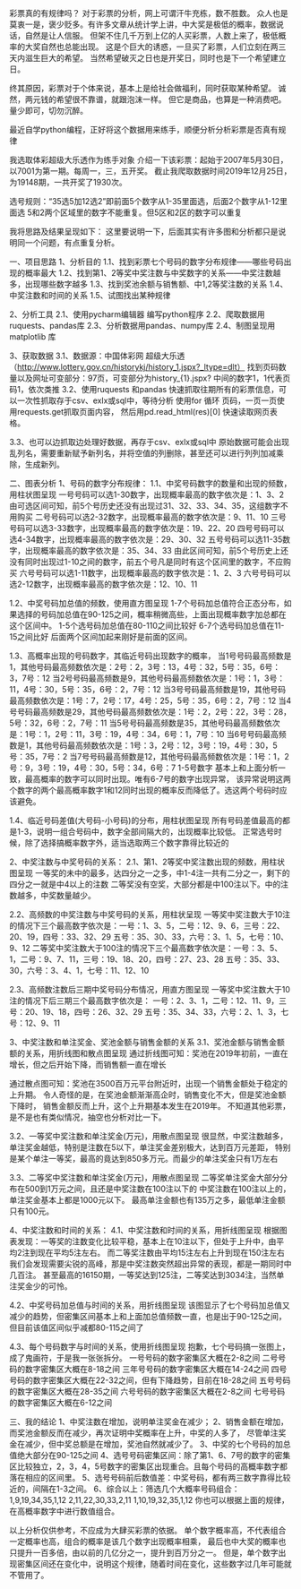 彩票真的有规律吗？
对于彩票的分析，网上可谓汗牛充栋，数不胜数。
众人也是莫衷一是，褒少贬多。有许多文章从统计学上讲，中大奖是极低的概率，数据说话，自然是让人信服。
但架不住几千万到上亿的人买彩票，人数上来了，极低概率的大奖自然也总能出现。
这是个巨大的诱惑，一旦买了彩票，人们立刻在两三天内滋生巨大的希望。
当然希望破灭之日也是开奖日，同时也是下一个希望建立日。

终其原因，彩票对于个体来说，基本上是给社会做福利，同时获取某种希望。
诚然，两元钱的希望很不靠谱，就跟泡沫一样。
但它是商品，也算是一种消费吧。
量少即可，切勿沉醉。

最近自学python编程，正好将这个数据用来练手，顺便分析分析彩票是否真有规律

我选取体彩超级大乐透作为练手对象
介绍一下该彩票：起始于2007年5月30日，以7001为第一期。每周一，三，五开奖。
截止我爬取数据时间2019年12月25日，为19148期，一共开奖了1930次。

选号规则：“35选5加12选2”即前面5个数字从1-35里面选，后面2个数字从1-12里面选
5和2两个区域里的数字不能重复。但5区和2区的数字可以重复

我将思路及结果呈现如下：
这里要说明一下，后面其实有许多图和分析都只是说明同一个问题，有点重复分析。

一、项目思路
1、分析目的
1.1、找到彩票七个号码的数字分布规律——哪些号码出现的概率最大
1.2、找到第1、2等奖中奖注数与中奖数字的关系——中奖注数越多，出现哪些数字越多
1.3、找到奖池余额与销售额、中1,2等奖注数的关系
1.4、中奖注数和时间的关系
1.5、试图找出某种规律

2、分析工具
2.1、使用pycharm编辑器 编写python程序
2.2、爬取数据用ruquests、pandas库
2.3、分析数据用pandas、numpy库
2.4、制图呈现用matplotlib 库

3、获取数据
3.1、数据源：中国体彩网 超级大乐透（http://www.lottery.gov.cn/historykj/history_1.jspx?_ltype=dlt）
    找到页码数量以及网址可变部分：97页，可变部分为history_{1}.jspx? 中间的数字1，1代表页码1，依次类推
3.2、使用ruquests 和pandas 快速抓取往期所有的彩票信息，可以一次性抓取存于csv、exlx或sql中，等待分析
    使用for 循环 页码，一页一页使用requests.get抓取页面内容，
    然后用pd.read_html(res)[0] 快速读取网页表格。

3.3、也可以边抓取边处理好数据，再存于csv、exlx或sql中
      原始数据可能会出现乱列名，需要重新赋予新列名，并将空值的列删除，甚至还可以进行列列加减乘除，生成新列。

二、图表分析
1、号码的数字分布规律：
1.1、中奖号码数字的数量和出现的频数，用柱状图呈现
一号号码可以选1-30数字，出现概率最高的数字依次是：1、3、2
由可选区间可知，前5个号历史还没有出现过31、32、33、34、35，这组数字不用购买
二号号码可以选2-32数字，出现概率最高的数字依次是：9、11、10
三号号码可以选3-33数字，出现概率最高的数字依次是：19、22、20
四号号码可以选4-34数字，出现概率最高的数字依次是：29、30、32
五号号码可以选11-35数字，出现概率最高的数字依次是：35、34、33
由此区间可知，前5个号历史上还没有同时出现过1-10之间的数字，前五个号凡是同时有这个区间里的数字，不应购买
六号号码可以选1-11数字，出现概率最高的数字依次是：1、2、3
六号号码可以选2-12数字，出现概率最高的数字依次是：12、10、11

1.2、中奖号码加总值的频数，使用直方图呈现
1-7个号码加总值符合正态分布，如果选择的号码加总值在90-125之间，概率稍微高些，上面出现概率数字加总都在这个区间中。
1-5个选号码加总值在80-110之间比较好
6-7个选号码加总值在11-15之间比好
后面两个区间加起来刚好是前面的区间。

1.3、高概率出现的号码数字，其临近号码出现数字的概率，
当1号号码最高频数是1，其他号码最高频数依次是：2号：2，3号：13，4号：32，5号：35，6号：3，7号：12
当2号号码最高频数是9，其他号码最高频数依次是：1号：1，3号：11，4号：30，5号：35，6号：2，7号：12
当3号号码最高频数是19，其他号码最高频数依次是：1号：7，2号：17，4号：25，5号：35，6号：2，7号：12
当4号号码最高频数是29，其他号码最高频数依次是：1号：2，2号：22，3号：28，5号：32，6号：2，7号：11
当5号号码最高频数是35，其他号码最高频数依次是：1号：1，2号：11，3号：19，4号：34，6号：1，7号：10
当6号号码最高频数是1，其他号码最高频数依次是：1号：3，2号：12，3号：19，4号：30，5号：35，7号：2
当7号号码最高频数是12，其他号码最高频数依次是：1号：1，2号：9，3号：19，4号：30，5号：34，6号：7
1-5号数字 基本上和上面分析一致，最高概率的数字可以同时出现。唯有6-7号的数字出现异常，
该异常说明这两个数字的两个最高概率数字1和12同时出现的概率反而降低了。选这两个号码时应该避免。

1.4、临近号码差值(大号码-小号码)的分布，用柱状图呈现
所有号码差值最高的都是1-3，说明一组合号码中，数字全部间隔大的，出现概率比较低。
正常选号时候，除了选择搞概率数字外，适当选取两三个数字靠得比较近的

2、中奖注数与中奖号码的关系：
2.1、第1、2等奖中奖注数出现的频数，用柱状图呈现
一等奖的未中的最多，达四分之一之多，中1-4注一共有二分之一，剩下的四分之一就是中4以上的注数
二等奖没有空奖，大部分都是中100注以下。中的注数越多，中奖数量越少。

2.2、高频数的中奖注数与中奖号码的关系，用柱状呈现
一等奖中奖注数大于10注的情况下三个最高数字依次是：一号：1、3、5，二号：12、9、6，三号：22、20、19，四号：33、32、29
五号：35、30、33，六号：3、1、5，七号：10、9、12
二等奖中奖注数大于100注的情况下三个最高数字依次是：一号：3、5、1，二号：9、7、11，三号：19、18、20，四号：27、23、28
五号：35、33、30，六号：3、4、1，七号：11、12、10

2.3、高频数注数后三期中奖号码分布情况，用直方图呈现
一等奖中奖注数大于10注的情况下后三期三个最高数字依次是：
一号：2、3、1，二号：12、11、9，三号：20、19、18，四号：26、32、29
五号：35、34、33，六号：2、1、3，七号：12、9、11

3、中奖注数和单注奖金、奖池金额与销售金额的关系
3.1、奖池金额与销售金额额的关系，用折线图和散点图呈现
通过折线图可知：奖池在2019年初前，一直在增长，但之后开始下降，而销售额一直在增长

通过散点图可知：奖池在3500百万元平台附近时，出现一个销售金额处于稳定的上升期。
令人奇怪的是，在奖池金额渐渐高企时，销售变化不大，但是奖池金额下降时，
销售金额反而上升，这个上升期基本发生在2019年。
不知道其他彩票，是不是也有类似情况，抽空也分析对比一下。

3.2、一等奖中奖注数和单注奖金(万元)，用散点图呈现
很显然，中奖注数越多，单注奖金越低，特别是注数在5以下，单注奖金差别极大，达到百万元差距，
特别是某个单注一等奖，最高的竟达到850多万元。而最少的单注奖金只有1万左右

3.3、二等奖中奖注数和单注奖金(万元)，用散点图呈现
二等奖单注奖金大部分分布在500到1万元之间，且还是中奖注数在100注以下的
中奖注数在100注以上的，单注奖金基本上都是1000元以下。
最高单注金额也有135万之多，最低单注金额只有100元。


4、中奖注数和时间的关系：
4.1、中奖注数和时间的关系，用折线图呈现
根据图表发现：一等奖的注数变化比较平稳，基本上在10注以下，但处于上升中，由平均2注到现在平均5注左右。
而二等奖注数由平均15注左右上升到现在150注左右
我们会发现需要尖锐的高峰，那是中奖注数突然超出异常的表现，都是一期同时中几百注。
甚至最高的16150期，一等奖达到125注，二等奖达到3034注，当然单注奖金少的可怜。

4.2、中奖号码加总值与时间的关系，用折线图呈现
该图显示了七个号码加总值又减少的趋势，但密集区间基本上和上面加总值频数一直，也是出于90-125之间，但目前该值区间似乎减都80-115之间了

4.3、每个号码数字与时间的关系，使用折线图呈现
抱歉，七个号码搞一张图上，成了鬼画符，于是我一张张拆分。
一号号码的数字密集区大概在2-8之间
二号号码的数字密集区大概在8-18之间
三年号号码的数字密集区大概在14-24之间
四号号码的数字密集区大概在22-32之间，但有下降趋势，目前在18-28之间
五号号码的数字密集区大概在28-35之间
六号号码的数字密集区大概在2-8之间
七号号码的数字密集区大概在6-12之间

三、我的结论
1、中奖注数在增加，说明单注奖金在减少；
2、销售金额在增加，而奖池金额反而在减少，再次证明中奖概率在上升，中奖的人多了，
尽管单注奖金在减少，但中奖总额是在增加，奖池自然就减少了。
3、中奖的七个号码的加总值绝大部分在90-125之间
4、选号号码密集区间：除了第1、6、7号的数字的密集区比较独立，2，3，4，5号数字的密集区出现重合。且每个号码的高概率数字都落在相应的区间里。
5、选号号码前后数值差：中奖号码，都有两三数字靠得比较近的，间隔在1-3之间。
6、综合以上：筛选几个大概率号码组合：1,9,19,34,35,1,12   2,11,22,30,33,2,11   1,10,19,32,35,1,12
你也可以根据上面的规律，在高概率数字中进行数值组合。

以上分析仅供参考，不应成为大肆买彩票的依据。
单个数字概率高，不代表组合一定概率也高，组合的概率是该几个数字出现概率相乘，
最后也中大奖的概率也只提升一百多倍，由以前的几亿分之一，提升到百万分之一。
但是，单个数字出现密集区间还在变化中，说明这个规律，随着时间在变化，这些数字过几年可能就不管用了。

